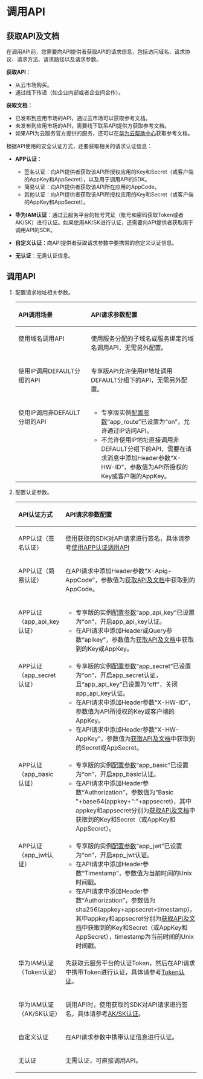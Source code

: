 # 调用API<a name="ZH-CN_TOPIC_0000001188920189"></a>

## 获取API及文档<a name="zh-cn_topic_0000001129305640_section15668112016810"></a>

在调用API前，您需要向API提供者获取API的请求信息，包括访问域名、请求协议、请求方法、请求路径以及请求参数。

**获取API**：

-   从云市场购买。
-   通过线下传递（如企业内部或者企业间合作）。

**获取文档**：

-   已发布到应用市场的API，通过云市场可以获取参考文档。
-   未发布到应用市场的API，需要线下联系API提供方获取参考文档。
-   如果API为云服务官方提供的服务，还可以在[华为云帮助中心](https://support.huaweicloud.com/index.html)获取参考文档。

根据API使用的安全认证方式，还要获取相关的请求认证信息：

-   **APP认证**：
    -   签名认证：向API提供者获取该API所授权应用的Key和Secret（或客户端的AppKey和AppSecret），以及用于调用API的SDK。
    -   简易认证：向API提供者获取该API所在应用的AppCode。
    -   其他认证：向API提供者获取该API所授权应用的Key和Secret（或客户端的AppKey和AppSecret）。

-   **华为IAM认证**：通过云服务平台的帐号凭证（帐号和密码获取Token或者AK/SK）进行认证。如果使用AK/SK进行认证，还需要向API提供者获取用于调用API的SDK。
-   **自定义认证**：向API提供者获取请求参数中要携带的自定义认证信息。
-   **无认证**：无需认证信息。

## 调用API<a name="zh-cn_topic_0000001129305640_section14411121782210"></a>

1.  配置请求地址相关参数。

    <a name="zh-cn_topic_0000001129305640_table34781521204310"></a>
    <table><thead align="left"><tr id="zh-cn_topic_0000001129305640_row104795211436"><th class="cellrowborder" valign="top" width="40%" id="mcps1.1.3.1.1"><p id="zh-cn_topic_0000001129305640_p1024865514435"><a name="zh-cn_topic_0000001129305640_p1024865514435"></a><a name="zh-cn_topic_0000001129305640_p1024865514435"></a>API调用场景</p>
    </th>
    <th class="cellrowborder" valign="top" width="60%" id="mcps1.1.3.1.2"><p id="zh-cn_topic_0000001129305640_p1024735514432"><a name="zh-cn_topic_0000001129305640_p1024735514432"></a><a name="zh-cn_topic_0000001129305640_p1024735514432"></a>API请求参数配置</p>
    </th>
    </tr>
    </thead>
    <tbody><tr id="zh-cn_topic_0000001129305640_row1161116509438"><td class="cellrowborder" valign="top" width="40%" headers="mcps1.1.3.1.1 "><p id="zh-cn_topic_0000001129305640_p745119295438"><a name="zh-cn_topic_0000001129305640_p745119295438"></a><a name="zh-cn_topic_0000001129305640_p745119295438"></a>使用域名调用API</p>
    </td>
    <td class="cellrowborder" valign="top" width="60%" headers="mcps1.1.3.1.2 "><p id="zh-cn_topic_0000001129305640_p1451132919432"><a name="zh-cn_topic_0000001129305640_p1451132919432"></a><a name="zh-cn_topic_0000001129305640_p1451132919432"></a>使用服务分配的子域名或服务绑定的域名调用API，无需另外配置。</p>
    </td>
    </tr>
    <tr id="zh-cn_topic_0000001129305640_row411301313617"><td class="cellrowborder" valign="top" width="40%" headers="mcps1.1.3.1.1 "><p id="zh-cn_topic_0000001129305640_p785858979"><a name="zh-cn_topic_0000001129305640_p785858979"></a><a name="zh-cn_topic_0000001129305640_p785858979"></a>使用IP调用DEFAULT分组的API</p>
    </td>
    <td class="cellrowborder" valign="top" width="60%" headers="mcps1.1.3.1.2 "><p id="zh-cn_topic_0000001129305640_p108581585713"><a name="zh-cn_topic_0000001129305640_p108581585713"></a><a name="zh-cn_topic_0000001129305640_p108581585713"></a>专享版API允许使用IP地址调用DEFAULT分组下的API，无需另外配置。</p>
    </td>
    </tr>
    <tr id="zh-cn_topic_0000001129305640_row3232376712"><td class="cellrowborder" valign="top" width="40%" headers="mcps1.1.3.1.1 "><p id="zh-cn_topic_0000001129305640_p4858138272"><a name="zh-cn_topic_0000001129305640_p4858138272"></a><a name="zh-cn_topic_0000001129305640_p4858138272"></a>使用IP调用非DEFAULT分组的API</p>
    </td>
    <td class="cellrowborder" valign="top" width="60%" headers="mcps1.1.3.1.2 "><a name="zh-cn_topic_0000001129305640_ul1985813814711"></a><a name="zh-cn_topic_0000001129305640_ul1985813814711"></a><ul id="zh-cn_topic_0000001129305640_ul1985813814711"><li>专享版实例<a href="修改专享版实例.md#zh-cn_topic_0000001128537174_zh-cn_topic_0272531149_section12828154014100">配置参数</a>“app_route”已设置为“on”，允许通过IP访问API。</li><li>不允许使用IP地址直接调用非DEFAULT分组下的API，需要在请求消息中添加Header参数“X-HW-ID”，参数值为API所授权的Key或客户端的AppKey。</li></ul>
    </td>
    </tr>
    </tbody>
    </table>

2.  配置认证参数。

    <a name="zh-cn_topic_0000001129305640_table51311449166"></a>
    <table><thead align="left"><tr id="zh-cn_topic_0000001129305640_row141414445165"><th class="cellrowborder" valign="top" width="40%" id="mcps1.1.3.1.1"><p id="zh-cn_topic_0000001129305640_p4143444163"><a name="zh-cn_topic_0000001129305640_p4143444163"></a><a name="zh-cn_topic_0000001129305640_p4143444163"></a>API认证方式</p>
    </th>
    <th class="cellrowborder" valign="top" width="60%" id="mcps1.1.3.1.2"><p id="zh-cn_topic_0000001129305640_p1914134431617"><a name="zh-cn_topic_0000001129305640_p1914134431617"></a><a name="zh-cn_topic_0000001129305640_p1914134431617"></a>API请求参数配置</p>
    </th>
    </tr>
    </thead>
    <tbody><tr id="zh-cn_topic_0000001129305640_row414184461610"><td class="cellrowborder" valign="top" width="40%" headers="mcps1.1.3.1.1 "><p id="zh-cn_topic_0000001129305640_p184213254178"><a name="zh-cn_topic_0000001129305640_p184213254178"></a><a name="zh-cn_topic_0000001129305640_p184213254178"></a>APP认证（签名认证）</p>
    </td>
    <td class="cellrowborder" valign="top" width="60%" headers="mcps1.1.3.1.2 "><p id="zh-cn_topic_0000001129305640_p1942192551712"><a name="zh-cn_topic_0000001129305640_p1942192551712"></a><a name="zh-cn_topic_0000001129305640_p1942192551712"></a>使用获取的SDK对API请求进行签名，具体请参考<a href="https://support.huaweicloud.com/devg-apig/apig-dev-180907066.html" target="_blank" rel="noopener noreferrer">使用APP认证调用API</a></p>
    </td>
    </tr>
    <tr id="zh-cn_topic_0000001129305640_row1314104441614"><td class="cellrowborder" valign="top" width="40%" headers="mcps1.1.3.1.1 "><p id="zh-cn_topic_0000001129305640_p11965104095410"><a name="zh-cn_topic_0000001129305640_p11965104095410"></a><a name="zh-cn_topic_0000001129305640_p11965104095410"></a>APP认证（简易认证）</p>
    </td>
    <td class="cellrowborder" valign="top" width="60%" headers="mcps1.1.3.1.2 "><p id="zh-cn_topic_0000001129305640_p642192516170"><a name="zh-cn_topic_0000001129305640_p642192516170"></a><a name="zh-cn_topic_0000001129305640_p642192516170"></a>在API请求中添加Header参数“X-Apig-AppCode”，参数值为<a href="#zh-cn_topic_0000001129305640_section15668112016810">获取API及文档</a>中获取到的AppCode。</p>
    </td>
    </tr>
    <tr id="zh-cn_topic_0000001129305640_row161464431612"><td class="cellrowborder" valign="top" width="40%" headers="mcps1.1.3.1.1 "><p id="zh-cn_topic_0000001129305640_p78591053125218"><a name="zh-cn_topic_0000001129305640_p78591053125218"></a><a name="zh-cn_topic_0000001129305640_p78591053125218"></a>APP认证（app_api_key认证）</p>
    </td>
    <td class="cellrowborder" valign="top" width="60%" headers="mcps1.1.3.1.2 "><a name="zh-cn_topic_0000001129305640_ul1142162520174"></a><a name="zh-cn_topic_0000001129305640_ul1142162520174"></a><ul id="zh-cn_topic_0000001129305640_ul1142162520174"><li>专享版的实例<a href="修改专享版实例.md#zh-cn_topic_0000001128537174_zh-cn_topic_0272531149_section12828154014100">配置参数</a>“app_api_key”已设置为“on”，开启app_api_key认证。</li><li>在API请求中添加Header或Query参数“apikey”，参数值为<a href="#zh-cn_topic_0000001129305640_section15668112016810">获取API及文档</a>中获取到的Key或AppKey。</li></ul>
    </td>
    </tr>
    <tr id="zh-cn_topic_0000001129305640_row914344101610"><td class="cellrowborder" valign="top" width="40%" headers="mcps1.1.3.1.1 "><p id="zh-cn_topic_0000001129305640_p170951025517"><a name="zh-cn_topic_0000001129305640_p170951025517"></a><a name="zh-cn_topic_0000001129305640_p170951025517"></a>APP认证（app_secret认证）</p>
    </td>
    <td class="cellrowborder" valign="top" width="60%" headers="mcps1.1.3.1.2 "><a name="zh-cn_topic_0000001129305640_ul14422122531720"></a><a name="zh-cn_topic_0000001129305640_ul14422122531720"></a><ul id="zh-cn_topic_0000001129305640_ul14422122531720"><li>专享版的实例<a href="修改专享版实例.md#zh-cn_topic_0000001128537174_zh-cn_topic_0272531149_section12828154014100">配置参数</a>“app_secret”已设置为“on”，开启app_secret认证，且“app_api_key”已设置为“off”，关闭app_api_key认证。</li><li>在API请求中添加Header参数“X-HW-ID”，参数值为API所授权的Key或客户端的AppKey。</li><li>在API请求中添加Header参数“X-HW-AppKey”，参数值为<a href="#zh-cn_topic_0000001129305640_section15668112016810">获取API及文档</a>中获取到的Secret或AppSecret。</li></ul>
    </td>
    </tr>
    <tr id="zh-cn_topic_0000001129305640_row151474418164"><td class="cellrowborder" valign="top" width="40%" headers="mcps1.1.3.1.1 "><p id="zh-cn_topic_0000001129305640_p19859125335212"><a name="zh-cn_topic_0000001129305640_p19859125335212"></a><a name="zh-cn_topic_0000001129305640_p19859125335212"></a>APP认证（app_basic认证）</p>
    </td>
    <td class="cellrowborder" valign="top" width="60%" headers="mcps1.1.3.1.2 "><a name="zh-cn_topic_0000001129305640_ul1442515250177"></a><a name="zh-cn_topic_0000001129305640_ul1442515250177"></a><ul id="zh-cn_topic_0000001129305640_ul1442515250177"><li>专享版的实例<a href="修改专享版实例.md#zh-cn_topic_0000001128537174_zh-cn_topic_0272531149_section12828154014100">配置参数</a>“app_basic”已设置为“on”，开启app_basic认证。</li><li>在API请求中添加Header参数“Authorization”，参数值为"Basic "+base64(appkey+":"+appsecret)，其中appkey和appsecret分别为<a href="#zh-cn_topic_0000001129305640_section15668112016810">获取API及文档</a>中获取到的Key和Secret（或AppKey和AppSecret）。</li></ul>
    </td>
    </tr>
    <tr id="zh-cn_topic_0000001129305640_row1614204412166"><td class="cellrowborder" valign="top" width="40%" headers="mcps1.1.3.1.1 "><p id="zh-cn_topic_0000001129305640_p58594537528"><a name="zh-cn_topic_0000001129305640_p58594537528"></a><a name="zh-cn_topic_0000001129305640_p58594537528"></a>APP认证（app_jwt认证）</p>
    </td>
    <td class="cellrowborder" valign="top" width="60%" headers="mcps1.1.3.1.2 "><a name="zh-cn_topic_0000001129305640_ul54251925181711"></a><a name="zh-cn_topic_0000001129305640_ul54251925181711"></a><ul id="zh-cn_topic_0000001129305640_ul54251925181711"><li>专享版的实例<a href="修改专享版实例.md#zh-cn_topic_0000001128537174_zh-cn_topic_0272531149_section12828154014100">配置参数</a>“app_jwt”已设置为“on”，开启app_jwt认证。</li><li>在API请求中添加Header参数“Timestamp”，参数值为当前时间的Unix时间戳。</li><li>在API请求中添加Header参数“Authorization”，参数值为sha256(appkey+appsecret+timestamp)，其中appkey和appsecret分别为<a href="#zh-cn_topic_0000001129305640_section15668112016810">获取API及文档</a>中获取到的Key和Secret（或AppKey和AppSecret），timestamp为当前时间的Unix时间戳。</li></ul>
    </td>
    </tr>
    <tr id="zh-cn_topic_0000001129305640_row1714644141611"><td class="cellrowborder" valign="top" width="40%" headers="mcps1.1.3.1.1 "><p id="zh-cn_topic_0000001129305640_p54259252175"><a name="zh-cn_topic_0000001129305640_p54259252175"></a><a name="zh-cn_topic_0000001129305640_p54259252175"></a>华为IAM认证（Token认证）</p>
    </td>
    <td class="cellrowborder" valign="top" width="60%" headers="mcps1.1.3.1.2 "><p id="zh-cn_topic_0000001129305640_p5425122561715"><a name="zh-cn_topic_0000001129305640_p5425122561715"></a><a name="zh-cn_topic_0000001129305640_p5425122561715"></a>先获取云服务平台的认证Token，然后在API请求中携带Token进行认证，具体请参考<a href="https://support.huaweicloud.com/devg-apig/apig-dev-180307020.html" target="_blank" rel="noopener noreferrer">Token认证</a>。</p>
    </td>
    </tr>
    <tr id="zh-cn_topic_0000001129305640_row131510445161"><td class="cellrowborder" valign="top" width="40%" headers="mcps1.1.3.1.1 "><p id="zh-cn_topic_0000001129305640_p127721215617"><a name="zh-cn_topic_0000001129305640_p127721215617"></a><a name="zh-cn_topic_0000001129305640_p127721215617"></a>华为IAM认证（AK/SK认证）</p>
    </td>
    <td class="cellrowborder" valign="top" width="60%" headers="mcps1.1.3.1.2 "><p id="zh-cn_topic_0000001129305640_p642542531719"><a name="zh-cn_topic_0000001129305640_p642542531719"></a><a name="zh-cn_topic_0000001129305640_p642542531719"></a>调用API时，使用获取的SDK对API请求进行签名，具体请参考<a href="https://support.huaweicloud.com/devg-apig/apig-dev-180307021.html" target="_blank" rel="noopener noreferrer">AK/SK认证</a>。</p>
    </td>
    </tr>
    <tr id="zh-cn_topic_0000001129305640_row171584416166"><td class="cellrowborder" valign="top" width="40%" headers="mcps1.1.3.1.1 "><p id="zh-cn_topic_0000001129305640_p12425102591715"><a name="zh-cn_topic_0000001129305640_p12425102591715"></a><a name="zh-cn_topic_0000001129305640_p12425102591715"></a>自定义认证</p>
    <p id="zh-cn_topic_0000001129305640_p184391225171719"><a name="zh-cn_topic_0000001129305640_p184391225171719"></a><a name="zh-cn_topic_0000001129305640_p184391225171719"></a></p>
    </td>
    <td class="cellrowborder" valign="top" width="60%" headers="mcps1.1.3.1.2 "><p id="zh-cn_topic_0000001129305640_p114261625191712"><a name="zh-cn_topic_0000001129305640_p114261625191712"></a><a name="zh-cn_topic_0000001129305640_p114261625191712"></a>在API请求参数中携带认证信息进行认证。</p>
    </td>
    </tr>
    <tr id="zh-cn_topic_0000001129305640_row736810221172"><td class="cellrowborder" valign="top" width="40%" headers="mcps1.1.3.1.1 "><p id="zh-cn_topic_0000001129305640_p15426102513175"><a name="zh-cn_topic_0000001129305640_p15426102513175"></a><a name="zh-cn_topic_0000001129305640_p15426102513175"></a>无认证</p>
    <p id="zh-cn_topic_0000001129305640_p543962510173"><a name="zh-cn_topic_0000001129305640_p543962510173"></a><a name="zh-cn_topic_0000001129305640_p543962510173"></a></p>
    </td>
    <td class="cellrowborder" valign="top" width="60%" headers="mcps1.1.3.1.2 "><p id="zh-cn_topic_0000001129305640_p194261325181719"><a name="zh-cn_topic_0000001129305640_p194261325181719"></a><a name="zh-cn_topic_0000001129305640_p194261325181719"></a>无需认证，可直接调用API。</p>
    </td>
    </tr>
    </tbody>
    </table>


